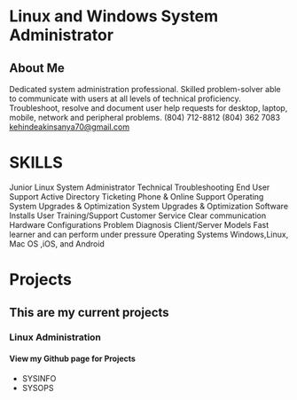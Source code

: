 # Linux and Windows System Administrator
## About Me

Dedicated system administration professional. Skilled problem-solver able to communicate with users at all levels of technical proficiency. Troubleshoot, resolve and document user help requests for desktop, laptop, mobile, network and peripheral problems.
(804) 712-8812  (804) 362 7083 kehindeakinsanya70@gmail.com

# SKILLS
Junior Linux System Administrator 
Technical Troubleshooting End User Support
Active Directory
Ticketing
Phone & Online Support
Operating System Upgrades & Optimization
System Upgrades & Optimization
Software Installs
User Training/Support
Customer Service
Clear communication
Hardware Configurations
Problem Diagnosis
Client/Server Models
Fast learner and can perform under pressure
Operating Systems
Windows,Linux, Mac OS ,iOS, and Android

# Projects
## This are my current projects
### Linux Administration
#### View my Github page for Projects

* SYSINFO
* SYSOPS

